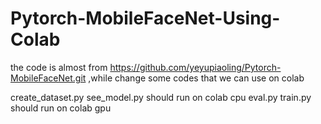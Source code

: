 # Pytorch-MobileFaceNet-Using-Colab
the code is almost from https://github.com/yeyupiaoling/Pytorch-MobileFaceNet.git ,while change some codes that we can use on colab

create_dataset.py  see_model.py should run on colab cpu
eval.py  train.py should run on colab gpu
